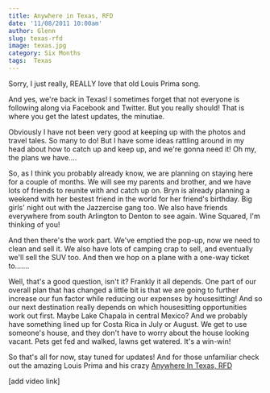 ```yaml
---
title: Anywhere in Texas, RFD
date: '11/08/2011 10:00am'
author: Glenn
slug: texas-rfd
image: texas.jpg
category: Six Months
tags:  Texas
---
```

Sorry, I just really, REALLY love that old Louis Prima song. 

And yes, we're back in Texas! I sometimes forget that not everyone is following along via Facebook and Twitter. But you really should! That is where you get the latest updates, the minutiae.

Obviously I have not been very good at keeping up with the photos and travel tales. So many to do! But I have some ideas rattling around in my head about how to catch up and keep up, and we're gonna need it! Oh my, the plans we have....

So, as I think you probably already know, we are planning on staying here for a couple of months. We will see my parents and brother, and we have lots of friends to reunite with and catch up on. Bryn is already planning a weekend with her bestest friend in the world for her friend's birthday. Big girls' night out with the Jazzercise gang too. We also have friends everywhere from south Arlington to Denton to see again. Wine Squared, I'm thinking of you!

And then there's the work part. We've emptied the pop-up, now we need to clean and sell it. We also have lots of camping crap to sell, and eventually we'll sell the SUV too. And then we hop on a plane with a one-way ticket to.......

Well, that's a good question, isn't it? Frankly it all depends. One part of our overall plan that has changed a little bit is that we are going to further increase our fun factor while reducing our expenses by housesitting! And so our next destination really depends on which housesitting opportunities work out first. Maybe Lake Chapala in central Mexico? And we probably have something lined up for Costa Rica in July or August. We get to use someone's house, and they don't have to worry about the house looking vacant. Pets get fed and walked, lawns get watered. It's a win-win!

So that's all for now, stay tuned for updates!
And for those unfamiliar check out the amazing Louis Prima and his crazy [Anywhere In Texas, RFD](http://www.amazon.com/gp/product/B0013AJBK6/ref=as_li_ss_tl?ie=UTF8&camp=1789&creative=390957&creativeASIN=B0013AJBK6&linkCode=as2&tag=selfservehost-20)

[add video link]